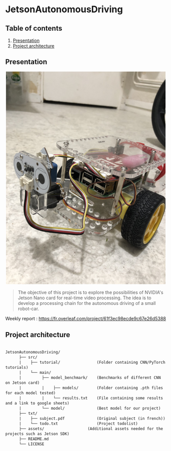# JetsonAutonomousDriving

## Table of contents

1. [Presentation](#presentation)
2. [Project architecture](#project-architecture)

## Presentation

<p align="center"><img width="500" src="img.jpg"></p>

>The objective of this project is to explore the possibilities of NVIDIA's Jetson Nano card for real-time video processing. The idea is to develop a processing chain for the autonomous driving of a small robot-car.

Weekly report : https://fr.overleaf.com/project/61f3ec98ecde9c67e26d5388

## Project architecture

<pre><code>
JetsonAutonomousDriving/
      ├── src/                   
      |    ├── tutorial/                (Folder containing CNN/PyTorch tutorials)
      |    └── main/              
      |         ├── model_benchmark/    (Benchmarks of different CNN on Jetson card) 
      |         |    ├── models/        (Folder containing .pth files for each model tested)
      |         |    └── results.txt    (File containing some results and a link to google sheets)
      |         └── model/              (Best model for our project)
      ├── txt/                   
      |    ├── subject.pdf              (Original subject (in french))
      |    └── todo.txt                 (Project todolist)
      ├── assets/ 	                (Additional assets needed for the projects such as Jetson SDK) 
      ├── README.md		          
      └── LICENSE  
</pre></code>
